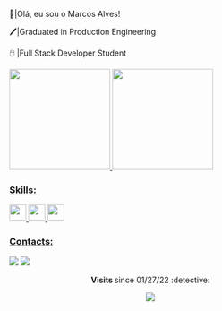 👋|Olá, eu sou o Marcos Alves!

🖊️|Graduated in Production Engineering

🖱️ |Full Stack Developer Student
     
  <a href="https://github.com/Marcosdalves">
  <img height="180em" src="https://github-readme-stats.vercel.app/api?username=Marcosdalves&show_icons=true&theme=dracula&include_all_commits=true&count_private=true"/>
  <img height="180em" src="https://github-readme-stats.vercel.app/api/top-langs/?username=Marcosdalves&layout=compact&langs_count=7&theme=dracula"/>
</div>
     
<h3> Skills: </h3>
<div>
<img src="https://cdn.jsdelivr.net/gh/devicons/devicon/icons/java/java-original.svg" width="30" height="30" />
<img src="https://cdn.jsdelivr.net/gh/devicons/devicon/icons/spring/spring-original.svg" width="30" height="30"/> 
<img src="https://cdn.jsdelivr.net/gh/devicons/devicon/icons/mysql/mysql-original.svg" width="30" height="30"/> </div>

<h3>Contacts: </h3>
<div>
<a href="https://www.linkedin.com/in/marcos-alves-1ab481114/" target="_blank"><img src="https://img.shields.io/badge/-LinkedIn-%230077B5?style=for-the-badge&logo=linkedin&logoColor=white" target="_blank"></a>    
<a href="mailto:0marcosalves@gmail.com"><img src="https://img.shields.io/badge/-Gmail-%23333?style=for-the-badge&logo=gmail&logoColor=white" target="_blank"></a>
</div>

  
<p align="center"><strong> Visits </strong> since 01/27/22 :detective: <br>
<p align="center"> 
<img alingn="center" src="https://profile-counter.glitch.me/Marcosdalves/count.svg" />
</p>



     
     
    

  
